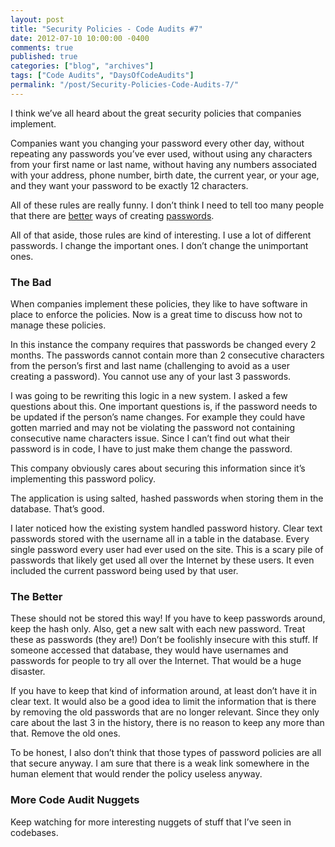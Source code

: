 ```yaml
---
layout: post
title: "Security Policies - Code Audits #7"
date: 2012-07-10 10:00:00 -0400
comments: true
published: true
categories: ["blog", "archives"]
tags: ["Code Audits", "DaysOfCodeAudits"]
permalink: "/post/Security-Policies-Code-Audits-7/"
---
```

<!-- more -->



<p>I think we&rsquo;ve all heard about the great security policies that companies implement.</p>
<p>Companies want you changing your password every other day, without repeating any passwords you&rsquo;ve ever used, without using any characters from your first name or last name, without having any numbers associated with your address, phone number, birth date, the current year, or your age, and they want your password to be exactly 12 characters.</p>
<p>All of these rules are really funny. I don&rsquo;t think I need to tell too many people that there are <a href="http://xkcd.com/936/" target="_blank">better</a> ways of creating <a href="http://www.codinghorror.com/blog/2005/08/passphrase-evangelism.html" target="_blank">passwords</a>.</p>
<p>All of that aside, those rules are kind of interesting. I use a lot of different passwords. I change the important ones. I don&rsquo;t change the unimportant ones.</p>
<h3>The Bad</h3>
<p>When companies implement these policies, they like to have software in place to enforce the policies. Now is a great time to discuss how not to manage these policies.</p>
<p>In this instance the company requires that passwords be changed every 2 months. The passwords cannot contain more than 2 consecutive characters from the person&rsquo;s first and last name (challenging to avoid as a user creating a password). You cannot use any of your last 3 passwords.</p>
<p>I was going to be rewriting this logic in a new system. I asked a few questions about this. One important questions is, if the password needs to be updated if the person&rsquo;s name changes. For example they could have gotten married and may not be violating the password not containing consecutive name characters issue. Since I can&rsquo;t find out what their password is in code, I have to just make them change the password.</p>
<p>This company obviously cares about securing this information since it&rsquo;s implementing this password policy.</p>
<p>The application is using salted, hashed passwords when storing them in the database. That&rsquo;s good.</p>
<p>I later noticed how the existing system handled password history. Clear text passwords stored with the username all in a table in the database. Every single password every user had ever used on the site. This is a scary pile of passwords that likely get used all over the Internet by these users. It even included the current password being used by that user.</p>
<h3>The Better</h3>
<p>These should not be stored this way! If you have to keep passwords around, keep the hash only. Also, get a new salt with each new password. Treat these as passwords (they are!) Don&rsquo;t be foolishly insecure with this stuff. If someone accessed that database, they would have usernames and passwords for people to try all over the Internet. That would be a huge disaster.</p>
<p>If you have to keep that kind of information around, at least don&rsquo;t have it in clear text. It would also be a good idea to limit the information that is there by removing the old passwords that are no longer relevant. Since they only care about the last 3 in the history, there is no reason to keep any more than that. Remove the old ones.</p>
<p>To be honest, I also don&rsquo;t think that those types of password policies are all that secure anyway. I am sure that there is a weak link somewhere in the human element that would render the policy useless anyway.</p>
<h3>More Code Audit Nuggets</h3>
<p>Keep watching for more interesting nuggets of stuff that I&rsquo;ve seen in codebases.</p>
